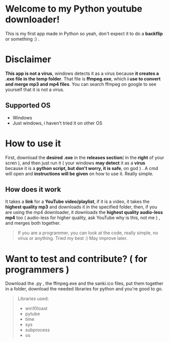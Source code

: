 
# Welcome to my Python youtube downloader!
This is my first app made in Python so yeah, don't expect it to do a **backflip** or something :) .

# Disclaimer
**This app is not a virus**, windows detects it as a virus because **it creates a .exe file in the temp folder**. That file is **ffmpeg.exe**, which **i use to convert and merge mp3 and mp4 files**. You can search ffmpeg on google to see yourself that it is not a virus. 

## Supported OS
- Windows
- Just windows, i haven't tried it on other OS

# How to use it

First, download the **desired .exe** in the **releases section**( in the **right** of your scren ), and then just run it ( your windows **may detect** it as a **virus** because it is a **python script, but don't worry, it is safe**, on god ) . A cmd will open and **instructions will be given** on how to use it. Really simple.

## How does it work

It takes a **link** for a **YouTube video/playlist**, if it is a video, it takes the **highest quality mp3** and downloads it in the specified folder, then, if you are using the mp4 downloader, it downloads the **highest quality audio-less mp4** too ( audio-less for higher quality, ask YouTube why is this, not me ) , and merges both together.

>If you are a programmer, you can look at the code, really simple, no virus or anything. Tried my best :)
>May improve later.

# Want to test and contribute? ( for programmers )
Download the .py , the ffmpeg.exe and the sanki.ico files, put them together in a folder, download the needed libraries for python and you're good to go.
> Libraries used:
> - win10toast
> - pytube
> - time
> - sys
> - subprocess
> - os

